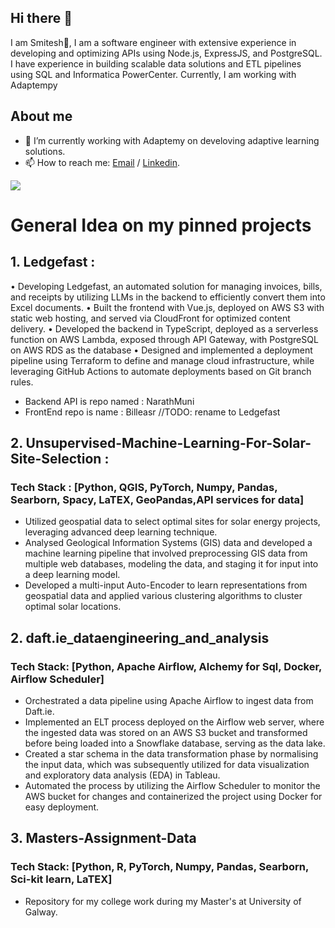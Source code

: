 ## Hi there 👋

I am Smitesh👋, I am a software engineer with extensive experience in developing and optimizing APIs using Node.js, ExpressJS, 
and PostgreSQL. I have experience in building scalable data solutions and ETL pipelines using SQL and 
Informatica PowerCenter. Currently, I am working with Adaptempy
## About me 

- 🔭 I’m currently working with Adaptemy on develoving adaptive learning solutions.
- 📫 How to reach me: [Email](smitesh22@gmail.com) / [Linkedin](https://www.linkedin.com/in/smitesh-patil/).


![](https://komarev.com/ghpvc/?username=smitesh22&color=blueviolet)

# General Idea on my pinned projects
## 1. Ledgefast  :
•	Developing Ledgefast, an automated solution for managing invoices, bills, and receipts by utilizing LLMs in the backend to efficiently convert them into Excel documents.
•	Built the frontend with Vue.js, deployed on AWS S3 with static web hosting, and served via CloudFront for optimized content delivery.
•	Developed the backend in TypeScript, deployed as a serverless function on AWS Lambda, exposed through API Gateway, with PostgreSQL on AWS RDS as the database
•	Designed and implemented a deployment pipeline using Terraform to define and manage cloud infrastructure, while leveraging GitHub Actions to automate deployments based on Git branch rules.
* Backend API is repo named : NarathMuni
* FrontEnd repo is name : Billeasr //TODO: rename to Ledgefast

## 2. Unsupervised-Machine-Learning-For-Solar-Site-Selection  :
### Tech Stack : [Python, QGIS, PyTorch, Numpy, Pandas, Searborn, Spacy, LaTEX, GeoPandas,API services for data]

- Utilized geospatial data to select optimal sites for solar energy projects, leveraging advanced deep learning technique.
- Analysed Geological Information Systems (GIS) data and developed a machine learning pipeline that involved preprocessing GIS data from multiple web databases, modeling the data, and staging it for input into a deep learning model.
- Developed a multi-input Auto-Encoder to learn representations from geospatial data and applied various clustering algorithms to cluster optimal solar locations.

## 2.  daft.ie_dataengineering_and_analysis
### Tech Stack: [Python, Apache Airflow, Alchemy for Sql, Docker, Airflow Scheduler]

- Orchestrated a data pipeline using Apache Airflow to ingest data from Daft.ie.
- Implemented an ELT process deployed on the Airflow web server, where the ingested data was stored on an AWS S3 bucket and transformed before being loaded into a Snowflake database, serving as the data lake.
- Created a star schema in the data transformation phase by normalising the input data, which was subsequently utilized for data visualization and exploratory data analysis (EDA) in Tableau.
- Automated the process by utilizing the Airflow Scheduler to monitor the AWS bucket for changes and containerized the project using Docker for easy deployment.

## 3.  Masters-Assignment-Data
### Tech Stack: [Python, R, PyTorch, Numpy, Pandas, Searborn, Sci-kit learn, LaTEX]

- Repository for my college work during my Master's at University of Galway.

  
